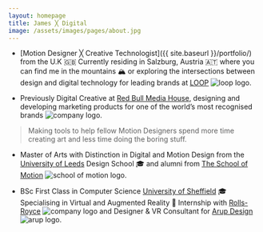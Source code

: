 ```yaml
---
layout: homepage
title: James ╳ Digital
image: /assets/images/pages/about.jpg
---
```


- [Motion Designer ╳ Creative Technologist]({{ site.baseurl }}/portfolio/) from the U.K 🇬🇧 Currently residing in Salzburg, Austria 🇦🇹​ where you can find me in the mountains 🏔 or exploring the intersections between design and digital technology for leading brands at [LOOP](https://www.agentur-loop.com/) <img src="{{ site.baseurl }}/images/2021/looplogo.png" alt="loop logo" class="companyLogo"/>.

- Previously Digital Creative at [Red Bull Media House](https://www.redbullmediahouse.com/), designing and developing marketing products for one of the world’s most recognised brands <img src="{{ site.baseurl }}/images/2021/redbulllogo.png" alt="company logo" class="companyLogo"/>.

> Making tools to help fellow Motion Designers spend more time creating art and less time doing the boring stuff.

- Master of Arts with Distinction in Digital and Motion Design from the [University of Leeds](http://www.leeds.ac.uk) Design School 🎓 and alumni from [The School of Motion](https://www.credly.com/badges/c424773c-8028-46ae-967a-e5ccdc9731a1?source=linked_in_profile) <img src="{{ site.baseurl }}/images/2021/schoolofmotionlogo.png" alt="school of motion logo" class="companyLogo"/>.

- BSc First Class in Computer Science [University of Sheffield](http://www.sheffield.ac.uk) 🎓 Specialising in Virtual and Augmented Reality 💼 Internship with [Rolls-Royce](http://www.rolls-royce.com) <img src="{{ site.baseurl }}/images/2021/rollsroyce.png" alt="company logo" class="companyLogo"/> and Designer & VR Consultant for [Arup Design](http://www.arup.com) <img src="{{ site.baseurl }}/images/2021/arup.jpg" alt="arup logo" class="companyLogo"/>.
